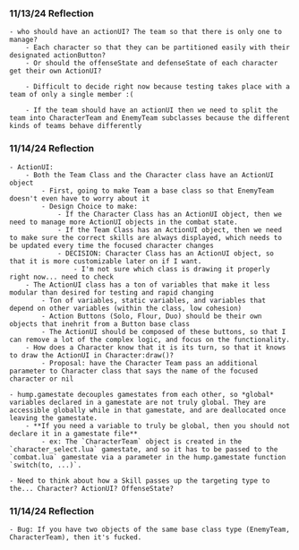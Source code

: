 ### 11/13/24 Reflection
    - who should have an actionUI? The team so that there is only one to manage?
        - Each character so that they can be partitioned easily with their designated actionButton?
        - Or should the offenseState and defenseState of each character get their own ActionUI?

        - Difficult to decide right now because testing takes place with a team of only a single member :(

        - If the team should have an actionUI then we need to split the team into CharacterTeam and EnemyTeam subclasses because the different kinds of teams behave differently

### 11/14/24 Reflection
    - ActionUI:
        - Both the Team Class and the Character class have an ActionUI object
            - First, going to make Team a base class so that EnemyTeam doesn't even have to worry about it
            - Design Choice to make:
                - If the Character Class has an ActionUI object, then we need to manage more ActionUI objects in the combat state.
                - If the Team Class has an ActionUI object, then we need to make sure the correct skills are always displayed, which needs to be updated every time the focused character changes
                - DECISION: Character Class has an ActionUI object, so that it is more customizable later on if I want.
                    - I'm not sure which class is drawing it properly right now... need to check
        - The ActionUI class has a ton of variables that make it less modular than desired for testing and rapid changing
            - Ton of variables, static variables, and variables that depend on other variables (within the class, low cohesion)
            - Action Buttons (Solo, Flour, Duo) should be their own objects that inehrit from a Button base class
            - The ActionUI should be composed of these buttons, so that I can remove a lot of the complex logic, and focus on the functionality.
        - How does a Character know that it is its turn, so that it knows to draw the ActionUI in Character:draw()?
            - Proposal: have the Character Team pass an additional parameter to Character class that says the name of the focused character or nil
    
    - hump.gamestate decouples gamestates from each other, so *global* variables declared in a gamestate are not truly global. They are accessible globally while in that gamestate, and are deallocated once leaving the gamestate.
        - **If you need a variable to truly be global, then you should not declare it in a gamestate file**
            - ex: The `CharacterTeam` object is created in the `character_select.lua` gamestate, and so it has to be passed to the `combat.lua` gamestate via a parameter in the hump.gamestate function `switch(to, ...)`. 

    - Need to think about how a Skill passes up the targeting type to the... Character? ActionUI? OffenseState?

### 11/14/24 Reflection
    - Bug: If you have two objects of the same base class type (EnemyTeam, CharacterTeam), then it's fucked.